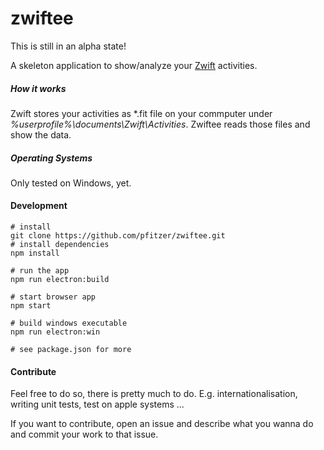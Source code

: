 # zwiftee
This is still in an alpha state!

A skeleton application to show/analyze your [Zwift](https://zwift.com) activities.

##### How it works
Zwift stores your activities as *.fit file on your commputer under *%userprofile%\documents\Zwift\Activities*. Zwiftee reads those files and show the data.

##### Operating Systems
Only tested on Windows, yet.

#### Development
````
# install
git clone https://github.com/pfitzer/zwiftee.git
# install dependencies
npm install

# run the app
npm run electron:build

# start browser app
npm start

# build windows executable
npm run electron:win

# see package.json for more
````

#### Contribute
Feel free to do so, there is pretty much to do. E.g. internationalisation, writing unit tests, test on apple systems ...

If you want to contribute, open an issue and describe what you wanna do and commit your work to that issue.
